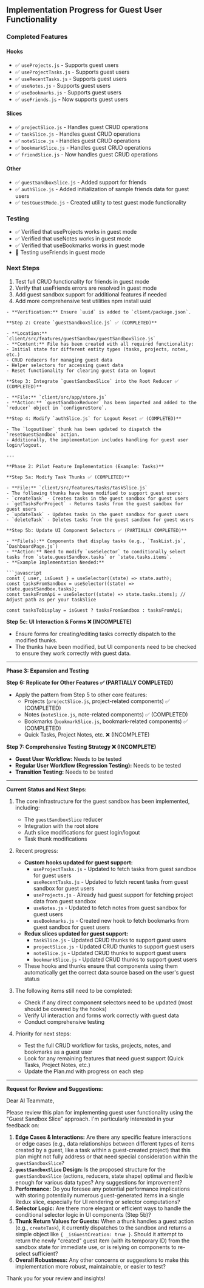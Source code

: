 ## Implementation Progress for Guest User Functionality

### Completed Features

#### Hooks

- ✅ `useProjects.js` - Supports guest users
- ✅ `useProjectTasks.js` - Supports guest users
- ✅ `useRecentTasks.js` - Supports guest users
- ✅ `useNotes.js` - Supports guest users
- ✅ `useBookmarks.js` - Supports guest users
- ✅ `useFriends.js` - Now supports guest users

#### Slices

- ✅ `projectSlice.js` - Handles guest CRUD operations
- ✅ `taskSlice.js` - Handles guest CRUD operations
- ✅ `noteSlice.js` - Handles guest CRUD operations
- ✅ `bookmarkSlice.js` - Handles guest CRUD operations
- ✅ `friendSlice.js` - Now handles guest CRUD operations

#### Other

- ✅ `guestSandboxSlice.js` - Added support for friends
- ✅ `authSlice.js` - Added initialization of sample friends data for guest users
- ✅ `testGuestMode.js` - Created utility to test guest mode functionality

### Testing

- ✅ Verified that useProjects works in guest mode
- ✅ Verified that useNotes works in guest mode
- ✅ Verified that useBookmarks works in guest mode
- 🔄 Testing useFriends in guest mode

### Next Steps

1. Test full CRUD functionality for friends in guest mode
2. Verify that useFriends errors are resolved in guest mode
3. Add guest sandbox support for additional features if needed
4. Add more comprehensive test utilities
   npm install uuid

````
- **Verification:** Ensure `uuid` is added to `client/package.json`.

**Step 2: Create `guestSandboxSlice.js` ✅ (COMPLETED)**

- **Location:** `client/src/features/guestSandbox/guestSandboxSlice.js`
- **Content:** File has been created with all required functionality:
- Initial state for different entity types (tasks, projects, notes, etc.)
- CRUD reducers for managing guest data
- Helper selectors for accessing guest data
- Reset functionality for clearing guest data on logout

**Step 3: Integrate `guestSandboxSlice` into the Root Reducer ✅ (COMPLETED)**

- **File:** `client/src/app/store.js`
- **Action:** `guestSandboxReducer` has been imported and added to the `reducer` object in `configureStore`.

**Step 4: Modify `authSlice.js` for Logout Reset ✅ (COMPLETED)**

- The `logoutUser` thunk has been updated to dispatch the `resetGuestSandbox` action.
- Additionally, the implementation includes handling for guest user login/logout.

---

**Phase 2: Pilot Feature Implementation (Example: Tasks)**

**Step 5a: Modify Task Thunks ✅ (COMPLETED)**

- **File:** `client/src/features/tasks/taskSlice.js`
- The following thunks have been modified to support guest users:
- `createTask` - Creates tasks in the guest sandbox for guest users
- `getTasksForProject` - Returns tasks from the guest sandbox for guest users
- `updateTask` - Updates tasks in the guest sandbox for guest users
- `deleteTask` - Deletes tasks from the guest sandbox for guest users

**Step 5b: Update UI Component Selectors ✅ (PARTIALLY COMPLETED)**

- **File(s):** Components that display tasks (e.g., `TaskList.js`, `DashboardPage.js`)
- **Action:** Need to modify `useSelector` to conditionally select tasks from `state.guestSandbox.tasks` or `state.tasks.items`.
- **Example Implementation Needed:**

```javascript
const { user, isGuest } = useSelector((state) => state.auth);
const tasksFromSandbox = useSelector((state) => state.guestSandbox.tasks);
const tasksFromApi = useSelector((state) => state.tasks.items); // Adjust path as per your taskSlice

const tasksToDisplay = isGuest ? tasksFromSandbox : tasksFromApi;
````

**Step 5c: UI Interaction & Forms ❌ (INCOMPLETE)**

- Ensure forms for creating/editing tasks correctly dispatch to the modified thunks.
- The thunks have been modified, but UI components need to be checked to ensure they work correctly with guest data.

---

**Phase 3: Expansion and Testing**

**Step 6: Replicate for Other Features ✅ (PARTIALLY COMPLETED)**

- Apply the pattern from Step 5 to other core features:
  - Projects (`projectSlice.js`, project-related components) ✅ (COMPLETED)
  - Notes (`noteSlice.js`, note-related components) ✅ (COMPLETED)
  - Bookmarks (`bookmarkSlice.js`, bookmark-related components) ✅ (COMPLETED)
  - Quick Tasks, Project Notes, etc. ❌ (INCOMPLETE)

**Step 7: Comprehensive Testing Strategy ❌ (INCOMPLETE)**

- **Guest User Workflow:** Needs to be tested
- **Regular User Workflow (Regression Testing):** Needs to be tested
- **Transition Testing:** Needs to be tested

---

**Current Status and Next Steps:**

1. The core infrastructure for the guest sandbox has been implemented, including:

   - The `guestSandboxSlice` reducer
   - Integration with the root store
   - Auth slice modifications for guest login/logout
   - Task thunk modifications

2. Recent progress:

   - **Custom hooks updated for guest support:**
     - `useProjectTasks.js` - Updated to fetch tasks from guest sandbox for guest users
     - `useRecentTasks.js` - Updated to fetch recent tasks from guest sandbox for guest users
     - `useProjects.js` - Already had guest support for fetching project data from guest sandbox
     - `useNotes.js` - Updated to fetch notes from guest sandbox for guest users
     - `useBookmarks.js` - Created new hook to fetch bookmarks from guest sandbox for guest users
   - **Redux slices updated for guest support:**
     - `taskSlice.js` - Updated CRUD thunks to support guest users
     - `projectSlice.js` - Updated CRUD thunks to support guest users
     - `noteSlice.js` - Updated CRUD thunks to support guest users
     - `bookmarkSlice.js` - Updated CRUD thunks to support guest users
   - These hooks and thunks ensure that components using them automatically get the correct data source based on the user's guest status

3. The following items still need to be completed:

   - Check if any direct component selectors need to be updated (most should be covered by the hooks)
   - Verify UI interaction and forms work correctly with guest data
   - Conduct comprehensive testing

4. Priority for next steps:
   - Test the full CRUD workflow for tasks, projects, notes, and bookmarks as a guest user
   - Look for any remaining features that need guest support (Quick Tasks, Project Notes, etc.)
   - Update the Plan.md with progress on each step

---

**Request for Review and Suggestions:**

Dear AI Teammate,

Please review this plan for implementing guest user functionality using the "Guest Sandbox Slice" approach. I'm particularly interested in your feedback on:

1.  **Edge Cases & Interactions:** Are there any specific feature interactions or edge cases (e.g., data relationships between different types of items created by a guest, like a task within a guest-created project) that this plan might not fully address or that need special consideration within the `guestSandboxSlice`?
2.  **`guestSandboxSlice` Design:** Is the proposed structure for the `guestSandboxSlice` (actions, reducers, state shape) optimal and flexible enough for various data types? Any suggestions for improvement?
3.  **Performance:** Do you foresee any potential performance implications with storing potentially numerous guest-generated items in a single Redux slice, especially for UI rendering or selector computations?
4.  **Selector Logic:** Are there more elegant or efficient ways to handle the conditional selector logic in UI components (Step 5b)?
5.  **Thunk Return Values for Guests:** When a thunk handles a guest action (e.g., `createTask`), it currently dispatches to the sandbox and returns a simple object like `{ _isGuestCreation: true }`. Should it attempt to return the newly "created" guest item (with its temporary ID) from the sandbox state for immediate use, or is relying on components to re-select sufficient?
6.  **Overall Robustness:** Any other concerns or suggestions to make this implementation more robust, maintainable, or easier to test?

Thank you for your review and insights!

